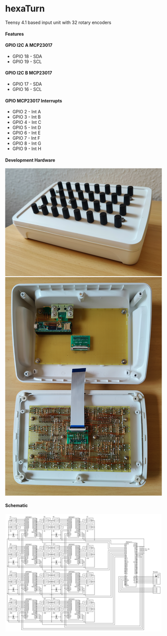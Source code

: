 # hexaTurn
Teensy 4.1 based input unit with 32 rotary encoders
#### Features
#### GPIO I2C A MCP23017
* GPIO 18 - SDA
* GPIO 19 - SCL
#### GPIO I2C B MCP23017
* GPIO 17 - SDA
* GPIO 16 - SCL
#### GPIO MCP23017 Interrupts
* GPIO 2 - Int A
* GPIO 3 - Int B
* GPIO 4 - Int C
* GPIO 5 - Int D
* GPIO 6 - Int E
* GPIO 7 - Int F
* GPIO 8 - Int G
* GPIO 9 - Int H
#### Development Hardware
![IMAGE ALT TEXT HERE](documentation/hexaTurn_a.png)
![IMAGE ALT TEXT HERE](documentation/hexaTurn_b.png)
#### Schematic
![IMAGE ALT TEXT HERE](documentation/hexaTurn.png)